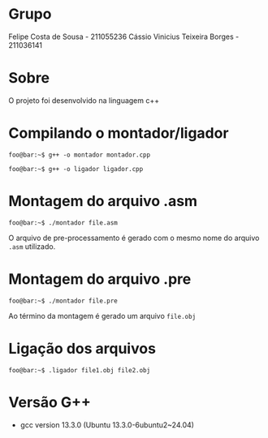 # Grupo
Felipe Costa de Sousa - 211055236
Cássio Vinicius Teixeira Borges - 211036141

# Sobre
O projeto foi desenvolvido na linguagem c++

# Compilando o montador/ligador

```console
foo@bar:~$ g++ -o montador montador.cpp
```

```console
foo@bar:~$ g++ -o ligador ligador.cpp
```

# Montagem do arquivo .asm
```console
foo@bar:~$ ./montador file.asm
```
O arquivo de pre-processamento é gerado com o mesmo nome do arquivo ```.asm``` utilizado.

# Montagem do arquivo .pre
```console
foo@bar:~$ ./montador file.pre
```
Ao término da montagem é gerado um arquivo ```file.obj```

# Ligação dos arquivos
```console
foo@bar:~$ .ligador file1.obj file2.obj
```

# Versão G++
- gcc version 13.3.0 (Ubuntu 13.3.0-6ubuntu2~24.04) 